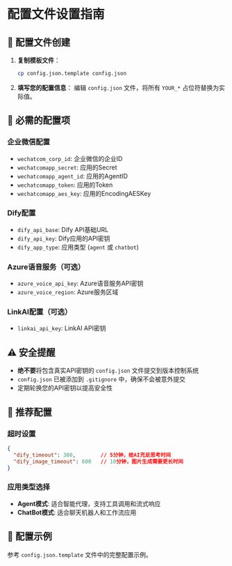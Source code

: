 # 配置文件设置指南

## 🔧 配置文件创建

1. **复制模板文件**：
   ```bash
   cp config.json.template config.json
   ```

2. **填写您的配置信息**：
   编辑 `config.json` 文件，将所有 `YOUR_*` 占位符替换为实际值。

## 🔑 必需的配置项

### 企业微信配置
- `wechatcom_corp_id`: 企业微信的企业ID
- `wechatcomapp_secret`: 应用的Secret
- `wechatcomapp_agent_id`: 应用的AgentID
- `wechatcomapp_token`: 应用的Token
- `wechatcomapp_aes_key`: 应用的EncodingAESKey

### Dify配置
- `dify_api_base`: Dify API基础URL
- `dify_api_key`: Dify应用的API密钥
- `dify_app_type`: 应用类型 (`agent` 或 `chatbot`)

### Azure语音服务（可选）
- `azure_voice_api_key`: Azure语音服务API密钥
- `azure_voice_region`: Azure服务区域

### LinkAI配置（可选）
- `linkai_api_key`: LinkAI API密钥

## ⚠️ 安全提醒

- **绝不要**将包含真实API密钥的 `config.json` 文件提交到版本控制系统
- `config.json` 已被添加到 `.gitignore` 中，确保不会被意外提交
- 定期轮换您的API密钥以提高安全性

## 🚀 推荐配置

### 超时设置
```json
{
  "dify_timeout": 300,        // 5分钟，给AI充足思考时间
  "dify_image_timeout": 600   // 10分钟，图片生成需要更长时间
}
```

### 应用类型选择
- **Agent模式**: 适合智能代理，支持工具调用和流式响应
- **ChatBot模式**: 适合聊天机器人和工作流应用

## 📝 配置示例

参考 `config.json.template` 文件中的完整配置示例。
